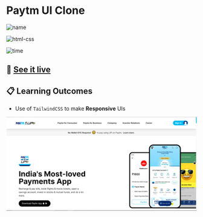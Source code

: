 # Paytm UI Clone

![name](https://img.shields.io/badge/Khurram-Iqbal-blue)

![html-css](https://img.shields.io/badge/tailwindCSS-paytm--ui--clone-red)

![time](https://img.shields.io/badge/time--to--complete-full--day--approx.-yellowgreen)

## :link: [See it live](https://khurramcodes-paytmclone.netlify.app/)

## :clipboard: Learning Outcomes 

- Use of `TailwindCSS` to make **Responsive** UIs

![screenshot](./screenshot.PNG)
